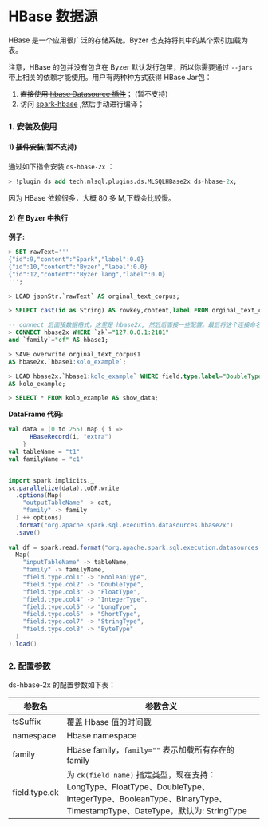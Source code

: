 # HBase 数据源

HBase 是一个应用很广泛的存储系统。Byzer 也支持将其中的某个索引加载为表。

注意，HBase 的包并没有包含在 Byzer 默认发行包里，所以你需要通过 `--jars` 带上相关的依赖才能使用。用户有两种种方式获得
HBase Jar包：

1. ~~直接使用 [hbase Datasource 插件](https://github.com/allwefantasy/mlsql-pluins/tree/master/ds-hbase-2x)~~；
   (暂不支持)
2. 访问 [spark-hbase](https://github.com/allwefantasy/spark-hbase) ,然后手动进行编译；

###  1. 安装及使用

#### 1) ~~插件安装~~(暂不支持)

通过如下指令安装 `ds-hbase-2x` ：

```sql
> !plugin ds add tech.mlsql.plugins.ds.MLSQLHBase2x ds-hbase-2x;
```

因为 HBase 依赖很多，大概 80 多 M,下载会比较慢。

#### 2) 在 Byzer 中执行

**例子:**

```sql
> SET rawText='''
{"id":9,"content":"Spark","label":0.0}
{"id":10,"content":"Byzer","label":0.0}
{"id":12,"content":"Byzer lang","label":0.0}
''';

> LOAD jsonStr.`rawText` AS orginal_text_corpus;

> SELECT cast(id as String) AS rowkey,content,label FROM orginal_text_corpus AS orginal_text_corpus1;

-- connect 后面接数据格式，这里是 hbase2x, 然后后面接一些配置。最后将这个连接命名为 hbase1. 
> CONNECT hbase2x WHERE `zk`="127.0.0.1:2181"
and `family`="cf" AS hbase1;

> SAVE overwrite orginal_text_corpus1 
AS hbase2x.`hbase1:kolo_example`;

> LOAD hbase2x.`hbase1:kolo_example` WHERE field.type.label="DoubleType"
AS kolo_example;

> SELECT * FROM kolo_example AS show_data;

```

**DataFrame 代码:**

```scala
val data = (0 to 255).map { i =>
      HBaseRecord(i, "extra")
    }
val tableName = "t1"
val familyName = "c1"


import spark.implicits._
sc.parallelize(data).toDF.write
  .options(Map(
    "outputTableName" -> cat,
    "family" -> family
  ) ++ options)
  .format("org.apache.spark.sql.execution.datasources.hbase2x")
  .save()
  
val df = spark.read.format("org.apache.spark.sql.execution.datasources.hbase2x").options(
  Map(
    "inputTableName" -> tableName,
    "family" -> familyName,
    "field.type.col1" -> "BooleanType",
    "field.type.col2" -> "DoubleType",
    "field.type.col3" -> "FloatType",
    "field.type.col4" -> "IntegerType",
    "field.type.col5" -> "LongType",
    "field.type.col6" -> "ShortType",
    "field.type.col7" -> "StringType",
    "field.type.col8" -> "ByteType"
  )
).load() 
```

### 2. 配置参数

ds-hbase-2x 的配置参数如下表：

| 参数名  |  参数含义 |
|---|---|
| tsSuffix | 覆盖 Hbase 值的时间戳 |
|namespace|Hbase namespace|
| family |Hbase family，`family=""` 表示加载所有存在的 family |
| field.type.ck | 为 `ck(field name)` 指定类型，现在支持：LongType、FloatType、DoubleType、IntegerType、BooleanType、BinaryType、TimestampType、DateType，默认为: StringType |